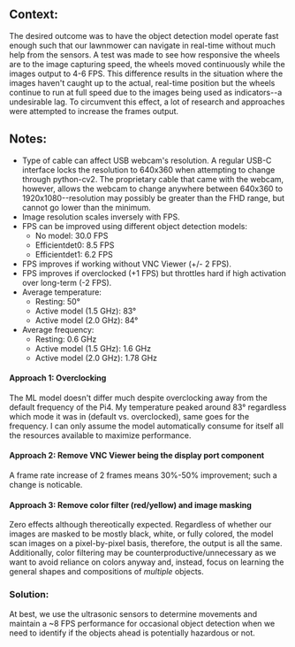 ## Context: 
The desired outcome was to have the object detection model operate fast enough such that our lawnmower can navigate in real-time without much help from the sensors. A test was made to see how responsive the wheels are to the image capturing speed, the wheels moved continuously while the images output to 4-6 FPS. This difference results in the situation where the images haven't caught up to the actual, real-time position but the wheels continue to run at full speed due to the images being used as indicators--a undesirable lag. To circumvent this effect, a lot of research and approaches were attempted to increase the frames output.

## Notes:
- Type of cable can affect USB webcam's resolution. A regular USB-C interface locks the resolution to 640x360 when attempting to change through python-cv2. The proprietary cable that came with the webcam, however, allows the webcam to change anywhere between 640x360 to 1920x1080--resolution may possibly be greater than the FHD range, but cannot go lower than the minimum.
- Image resolution scales inversely with FPS.
- FPS can be improved using different object detection models:
   - No model: 30.0 FPS
   - Efficientdet0: 8.5 FPS
   - Efficientdet1: 6.2 FPS
- FPS improves if working without VNC Viewer (+/- 2 FPS).
- FPS improves if overclocked (+1 FPS) but throttles hard if high activation over long-term (-2 FPS).
- Average temperature:
   - Resting: 50&deg;
   - Active model (1.5 GHz): 83&deg;
   - Active model (2.0 GHz): 84&deg;
- Average frequency:
   - Resting: 0.6 GHz
   - Active model (1.5 GHz): 1.6 GHz
   - Active model (2.0 GHz): 1.78 GHz

#### Approach 1: Overclocking
The ML model doesn't differ much despite overclocking away from the default frequency of the Pi4. My temperature peaked around 83&deg; regardless which mode it was in (default vs. overclocked), same goes for the frequency. I can only assume the model automatically consume for itself all the resources available to maximize performance. 

#### Approach 2: Remove VNC Viewer being the display port component
A frame rate increase of 2 frames means 30%-50% improvement; such a change is noticable.

#### Approach 3: Remove color filter (red/yellow) and image masking
Zero effects although thereotically expected. Regardless of whether our images are masked to be mostly black, white, or fully colored, the model scan images on a pixel-by-pixel basis, therefore, the output is all the same. Additionally, color filtering may be counterproductive/unnecessary as we want to avoid reliance on colors anyway and, instead, focus on learning the general shapes and compositions of *multiple* objects.

### Solution:
At best, we use the ultrasonic sensors to determine movements and maintain a ~8 FPS performance for occasional object detection when we need to identify if the objects ahead is potentially hazardous or not.
